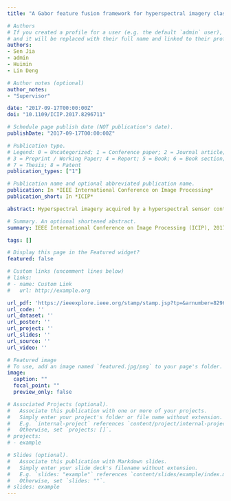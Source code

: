 ```yaml
---
title: "A Gabor feature fusion framework for hyperspectral imagery classification"

# Authors
# If you created a profile for a user (e.g. the default `admin` user), write the username (folder name) here 
# and it will be replaced with their full name and linked to their profile.
authors:
- Sen Jia
- admin
- Huimin
- Lin Deng

# Author notes (optional)
author_notes:
- "Supervisor"

date: "2017-09-17T00:00:00Z"
doi: "10.1109/ICIP.2017.8296711"

# Schedule page publish date (NOT publication's date).
publishDate: "2017-09-17T00:00:00Z"

# Publication type.
# Legend: 0 = Uncategorized; 1 = Conference paper; 2 = Journal article;
# 3 = Preprint / Working Paper; 4 = Report; 5 = Book; 6 = Book section;
# 7 = Thesis; 8 = Patent
publication_types: ["1"]

# Publication name and optional abbreviated publication name.
publication: In *IEEE International Conference on Image Processing*
publication_short: In *ICIP*

abstract: Hyperspectral imagery acquired by a hyperspectral sensor contains hundreds of narrow contiguous spectral bands, providing the opportunity to identify the various materials present on the surface. Due to the three-dimensional (3D) nature of hyperspectral data, 3D filters that could extract joint spatial-spectral features have been recently considered in the literature. In this paper, after the 3D Gabor features with certain orientations have been extracted from the raw hyperspectral image data, both the Gabor magnitude and phase features have been used for hyperspectral imagery classification, which is named as Gabor-MP. Specifically, the confidence score of each test sample is computed by support vector machine for each Gabor magnitude feature cube, while the Hamming distance is calculated based on the quadrant bit coding of each Gabor phase feature cube. Then the label of the test sample is identified by simple calculation between the confidence scores and Hamming distance values. Experimental results on two real hyperspectral data have demonstrated the effectiveness of the proposed Gabor feature fusion framework for hyperspectral imagery classification.

# Summary. An optional shortened abstract.
summary: IEEE International Conference on Image Processing (ICIP), 2017

tags: []

# Display this page in the Featured widget?
featured: false

# Custom links (uncomment lines below)
# links:
# - name: Custom Link
#   url: http://example.org

url_pdf: 'https://ieeexplore.ieee.org/stamp/stamp.jsp?tp=&arnumber=8296711'
url_code: ''
url_dataset: ''
url_poster: ''
url_project: ''
url_slides: ''
url_source: ''
url_video: ''

# Featured image
# To use, add an image named `featured.jpg/png` to your page's folder. 
image:
  caption: ""
  focal_point: ""
  preview_only: false

# Associated Projects (optional).
#   Associate this publication with one or more of your projects.
#   Simply enter your project's folder or file name without extension.
#   E.g. `internal-project` references `content/project/internal-project/index.md`.
#   Otherwise, set `projects: []`.
# projects:
# - example

# Slides (optional).
#   Associate this publication with Markdown slides.
#   Simply enter your slide deck's filename without extension.
#   E.g. `slides: "example"` references `content/slides/example/index.md`.
#   Otherwise, set `slides: ""`.
# slides: example
---
```

